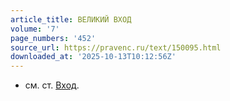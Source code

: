 ```yaml
---
article_title: ВЕЛИКИЙ ВХОД
volume: '7'
page_numbers: '452'
source_url: https://pravenc.ru/text/150095.html
downloaded_at: '2025-10-13T10:12:56Z'
---
```


- см. ст. [Вход](https://pravenc.ru/text/Вход.html).
